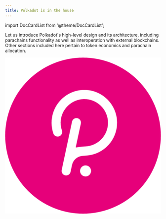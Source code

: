 ```yaml
---
title: Polkadot is in the house
---
```


import DocCardList from '@theme/DocCardList';

Let us introduce Polkadot's high-level design and its architecture, including parachains functionality as well as interoperation with external blockchains. Other sections included here pertain to token economics and parachain allocation.

![](Polkadot-Crypto.png)

<DocCardList />